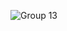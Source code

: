 ![Group 13](https://user-images.githubusercontent.com/37680262/196108863-c01d26dd-dcd3-48d1-8aab-6e3e667f8c2e.png)
